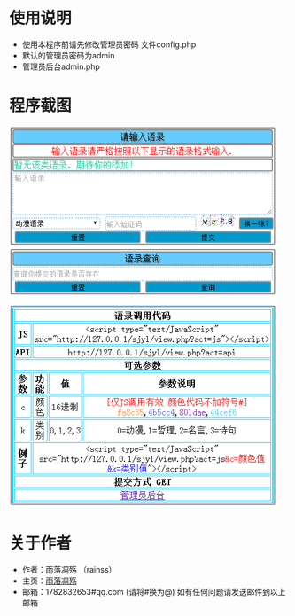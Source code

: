 # 使用说明
* 使用本程序前请先修改管理员密码 文件config.php
* 默认的管理员密码为admin 
* 管理员后台admin.php
# 程序截图
![1](screenshots/QQ截图20171012150330.png)
# 关于作者
* 作者：雨落凋殇 （rainss）
* 主页：[雨落凋殇](http://rainss.cn)
* 邮箱：1782832653#qq.com (请将#换为@)
如有任何问题请发送邮件到以上邮箱
